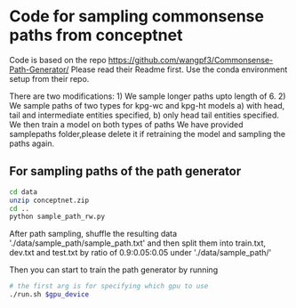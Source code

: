 # Code for sampling commonsense paths from conceptnet

Code is based on the repo https://github.com/wangpf3/Commonsense-Path-Generator/
Please read their Readme first. Use the conda environment setup from their repo.

There are two modifications: 1) We sample longer paths upto length of 6. 2) We sample paths of two types for kpg-wc and kpg-ht models a) with head, tail and intermediate entities specified, b) only head tail entities specified. We then train a model on both types of paths
We have provided samplepaths folder,please delete it if retraining the model and sampling the paths again.

## For sampling paths of the path generator
```bash
cd data
unzip conceptnet.zip
cd ..
python sample_path_rw.py
```

After path sampling, shuffle the resulting data './data/sample_path/sample_path.txt'
and then split them into train.txt, dev.txt and test.txt by ratio of 0.9:0.05:0.05 under './data/sample_path/'

Then you can start to train the path generator by running
```bash
# the first arg is for specifying which gpu to use
./run.sh $gpu_device
```

